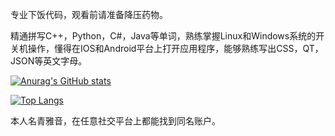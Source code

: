 专业下饭代码，观看前请准备降压药物。

精通拼写C++，Python，C#，Java等单词，熟练掌握Linux和Windows系统的开关机操作，懂得在IOS和Android平台上打开应用程序，能够熟练写出CSS，QT，JSON等英文字母。

[![Anurag's GitHub stats](https://github-readme-stats.vercel.app/api?username=tsingyayin&show_icons=true&theme=radical)](https://github.com/anuraghazra/github-readme-stats)

[![Top Langs](https://github-readme-stats.vercel.app/api/top-langs/?username=tsingyayin)](https://github.com/anuraghazra/github-readme-stats)

本人名青雅音，在任意社交平台上都能找到同名账户。
